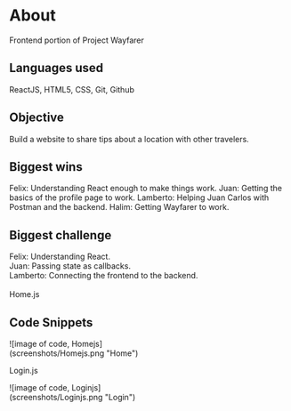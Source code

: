 # About
Frontend portion of Project Wayfarer

## Languages used

ReactJS, HTML5, CSS, Git, Github

## Objective

Build a website to share tips about a location with other travelers.

## Biggest wins

Felix: Understanding React enough to make things work.
Juan: Getting the basics of the profile page to work.
Lamberto: Helping Juan Carlos with Postman and the backend.
Halim: Getting Wayfarer to work.

## Biggest challenge

Felix: Understanding React.<br>
Juan: Passing state as callbacks.<br>
Lamberto: Connecting the frontend to the backend.<br>
<br> 
Home.js

## Code Snippets

![image of code, Homejs]<br>
(screenshots/Homejs.png "Home")<br>

Login.js
        
![image of code, Loginjs]<br>
(screenshots/Loginjs.png "Login")
